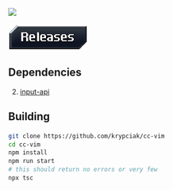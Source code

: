[![](https://tokei.rs/b1/github/krypciak/cc-vim?type=typescript&label=TypeScript&style=flat)](https://github.com/krypciak/cc-vim)

![Realeses](https://github.com/CCDirectLink/organization/blob/master/assets/badges/releases%402x.png)  

## Dependencies
2. [input-api](https://github.com/CCDirectLink/input-api)
		

## Building
```bash
git clone https://github.com/krypciak/cc-vim
cd cc-vim
npm install
npm run start
# this should return no errors or very few
npx tsc
```

